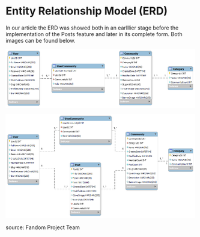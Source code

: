 # Entity Relationship Model (ERD)

In our article the ERD was showed both in an earlllier stage before the implementation of the Posts feature and later in its complete form. Both images can be found below. 

![Preview](/images/entity-relationship-model-sprint2.png?raw=true "Artifact 06 - Entity Relationship Model - Sprint 2")

![Preview](/images/entity-relationship-model.png?raw=true "Artifact 06 - Entity Relationship Model")

source: Fandom Project Team